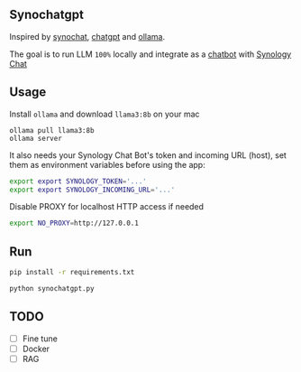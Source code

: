 
## Synochatgpt
Inspired by [synochat](https://github.com/bitcanon/synochat), [chatgpt](https://chat.openai.com) and [ollama](https://ollama.com/).

The goal is to run LLM `100%` locally and integrate as a [chatbot](https://kb.synology.com/en-id/DSM/help/Chat/chat_integration?version=7#b_67) with [Synology Chat](https://www.synology.com/en-global/dsm/feature/chat)

## Usage

Install `ollama` and download `llama3:8b` on your mac
```
ollama pull llama3:8b
ollama server
```

It also needs your Synology Chat Bot's token and incoming URL (host), set them as environment variables before using the app:
```bash
export export SYNOLOGY_TOKEN='...'
export export SYNOLOGY_INCOMING_URL='...'
```

Disable PROXY for localhost HTTP access if needed
```bash
export NO_PROXY=http://127.0.0.1
```

## Run
```bash
pip install -r requirements.txt

python synochatgpt.py
```

## TODO
* [ ] Fine tune
* [ ] Docker
* [ ] RAG
